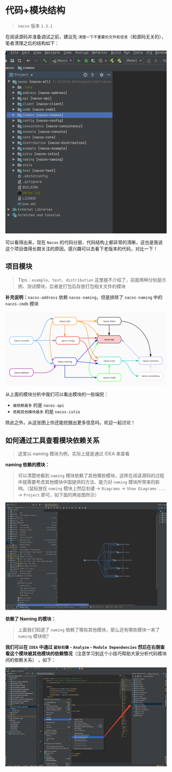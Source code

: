 # 代码+模块结构

> `nacos` 版本 `1.3.1`

在阅读源码并准备调试之前，建议先 `清理一下不重要的文件和信息`（和源码无关的），笔者清理之后的结构如下：

![](../.gitbook/assets/image%20%281%29.png)



可以看得出来，现在 `Nacos` 的代码分层、代码结构上都非常的清晰，这也是我说这个项目值得长期关注的原因，感兴趣可以去看下老版本的代码，对比一下！

## **项目模块**

> Tips：`example`、`test`、`distribution` 这里接不介绍了，前面两种分别是示例、测试模块，后者是打包后存放打包相关文件的模块

**补充说明：**`nacos-address` 依赖 `nacos-naming`，但是排除了 `nacos-naming` 中的 `nacos-cmdb` 模块

![](../.gitbook/assets/Nacos各个模块依赖关系.jpg)

从上面的模块分析中我们可以看出模块的一些端倪：

* `被依赖最多` 的是 `nacos-api`
* `依赖其他模块最多` 的是 `nacos-istio`

除此之外，从这张图上你还能挖据出更多信息吗，欢迎一起讨论！

## **如何通过工具查看模块依赖关系**

> 这里以 naming 模块为例，实际上就是通过 IDEA 来查看

**naming 依赖的模块：**

> 可以清楚地看到 `naming` 模块依赖了其他哪些模块，这样在阅读源码的过程中就需要考虑其他模块中国提供的方法、能力对 `naming` 模块所带来的影响。（鼠标放在 `naming` 模块上然后右键 -&gt; `Diagrams` -&gt; `Show Diagrams ...` -&gt; `Project` 即可，如下面的两张图所示）

![](../.gitbook/assets/screenshot_1594728814507.png)

**依赖了 Naming 的模块：**

> 上面我们知道了 `naming` 依赖了哪些其他模块，那么还有哪些模块一来了 `naming` 模块呢?

**我们可以在 `IDEA` 中通过 `鼠标右键` - `Analyze` - `Module Dependencies` 然后在右侧查看这个模块被其他模块的依赖情况**（注意学习到这个小技巧帮助大家分析代码模块间的依赖关系） ，如下：

![](../.gitbook/assets/screenshot_1594539383998.png)


